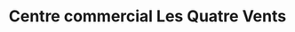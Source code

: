 ---
title: "Centre commercial Les Quatre Vents"
url: /quimper/centre-commercial-les-quatre-vents/
shop: supermarché
---